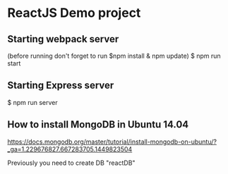 # ReactJS Demo project

## Starting webpack server
(before running don't forget to run $npm install & npm update)
$ npm run start
## Starting Express server
$ npm run server

## How to install MongoDB in Ubuntu 14.04
https://docs.mongodb.org/master/tutorial/install-mongodb-on-ubuntu/?_ga=1.229676827.667283705.1449823504

Previously you need to create DB "reactDB"